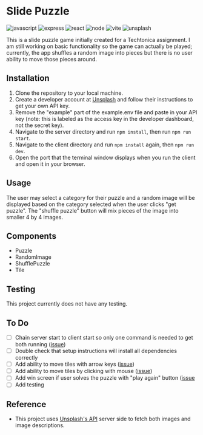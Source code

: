 # Slide Puzzle

![javascript](https://img.shields.io/badge/JavaScript-323330?style=for-the-badge&logo=javascript&logoColor=F7DF1E) ![express](https://img.shields.io/badge/Express%20js-000000?style=for-the-badge&logo=express&logoColor=white) ![react](https://img.shields.io/badge/React-20232A?style=for-the-badge&logo=react&logoColor=61DAFB) ![node](  https://img.shields.io/badge/Node%20js-339933?style=for-the-badge&logo=nodedotjs&logoColor=white) ![vite](https://img.shields.io/badge/Vite-B73BFE?style=for-the-badge&logo=vite&logoColor=FFD62E) ![unsplash](https://img.shields.io/badge/Unsplash-000000?style=for-the-badge&logo=Unsplash&logoColor=white)

This is a slide puzzle game initially created for a Techtonica assignment. I am still working on basic functionality so the game can actually be played; currently, the app shuffles a random image into pieces but there is no user ability to move those pieces around.

## Installation

1. Clone the repository to your local machine.
2. Create a developer account at [Unsplash](https://unsplash.com/) and follow their instructions to get your own API key.
3. Remove the "example" part of the example.env file and paste in your API key (note: this is labeled as the access key in the developer dashboard, not the secret key).
4. Navigate to the server directory and run `npm install`, then run `npm run start`.
5. Navigate to the client directory and run `npm install` again, then `npm run dev`.
6. Open the port that the terminal window displays when you run the client and open it in your browser.

## Usage

The user may select a category for their puzzle and a random image will be displayed based on the category selected when the user clicks "get puzzle". The "shuffle puzzle" button will mix pieces of the image into smaller 4 by 4 images.

## Components

- Puzzle
- RandomImage
- ShufflePuzzle
- Tile

## Testing

This project currently does not have any testing.

## To Do

- [ ] Chain server start to client start so only one command is needed to get both running ([issue](https://github.com/themagicianking/slide-puzzle/issues/1))
- [ ] Double check that setup instructions will install all dependencies correctly
- [ ] Add ability to move tiles with arrow keys ([issue](https://github.com/themagicianking/slide-puzzle/issues/2))
- [ ] Add ability to move tiles by clicking with mouse ([issue](https://github.com/themagicianking/slide-puzzle/issues/3))
- [ ] Add win screen if user solves the puzzle with "play again" button ([issue](https://github.com/themagicianking/slide-puzzle/issues/4)
- [ ] Add testing

## Reference

- This project uses [Unsplash's API](https://unsplash.com/developers) server side to fetch both images and image descriptions.
